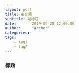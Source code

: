 ```yaml
---
layout: post
title: 主标题
subtitle: 副标题
date:       2019-09-28 12:00:00
author:     "Archer"
categories: 
tags:
    - tag1
    - tag2
---
```


### 标题